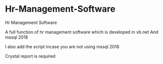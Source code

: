 # Hr-Management-Software
Hr Management Software

A full function of hr management software which is developed in vb.net
And mssql 2018

I also add the script incase you are not using mssql 2018

Crystal report is required 
